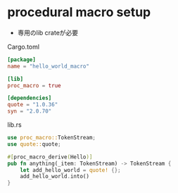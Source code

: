 # procedural macro setup

* 専用のlib crateが必要

Cargo.toml
```toml
[package]
name = "hello_world_macro"

[lib]
proc_macro = true

[dependencies]
quote = "1.0.36"
syn = "2.0.70"
```

lib.rs

```rust
use proc_macro::TokenStream;
use quote::quote;

#[proc_macro_derive(Hello)]
pub fn anything(_item: TokenStream) -> TokenStream {
    let add_hello_world = quote! {};
    add_hello_world.into()
}
```
